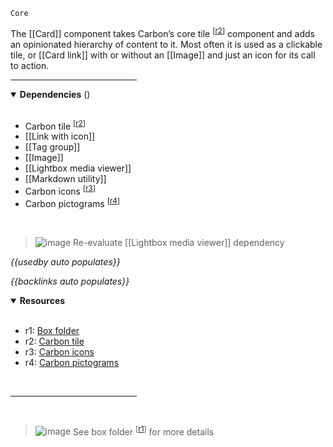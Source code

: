 `Core` <!-- category start --><!-- category end -->

The [[Card]] component takes Carbon’s core tile <sup>[[r2](#resources)]</sup> component and adds an opinionated hierarchy of content to it. Most often it is used as a clickable tile, or [[Card link]] with or without an [[Image]] and just an icon for its call to action.

<hr width="40%" />

<!-- toc start open="true" --><!-- toc end -->

<details open="true">
  <summary><strong>Dependencies</strong> (<!-- dependencyCount start --><!-- dependencyCount end -->)</summary><br />

- Carbon tile <sup>[[r2](#resources)]</sup>
- [[Link with icon]]
- [[Tag group]]
- [[Image]]
- [[Lightbox media viewer]]
- [[Markdown utility]]
- Carbon icons <sup>[[r3](#resources)]</sup>
- Carbon pictograms <sup>[[r4](#resources)]</sup>

<br />
</details>

> ![image](https://user-images.githubusercontent.com/3793636/117873641-a6835d00-b265-11eb-8433-8c9c73a2e999.png) Re-evaluate [[Lightbox media viewer]] dependency

<!-- usedby start open="true" -->
*{{usedby auto populates}}*
<!-- usedby end -->

<!-- backlinks start open="true" -->
*{{backlinks auto populates}}*
<!-- backlinks end -->

<a name="resources"></a>
<details open="true">
  <summary><strong>Resources</strong></summary><br />

- r1: [Box folder](https://ibm.ent.box.com/folder/95514001950?s=hgvu48r1fv2ga2h0yn3qshrtxjc71vch)
- r2: [Carbon tile](https://www.carbondesignsystem.com/components/tile/usage/)
- r3: [Carbon icons](https://www.carbondesignsystem.com/guidelines/icons/library/)
- r4: [Carbon pictograms](https://www.carbondesignsystem.com/guidelines/pictograms/library/)

<br />
</details>

<hr width="40%" />

<br />

> ![image](https://user-images.githubusercontent.com/3793636/117873919-f6faba80-b265-11eb-81a5-039bdcd822e8.png)  See box folder <sup>[[r1](#resources)]</sup> for more details